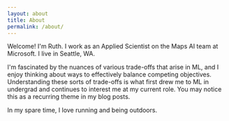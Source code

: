 ```yaml
---
layout: about
title: About
permalink: /about/
---
```


Welcome! I'm Ruth. I work as an Applied Scientist on the Maps AI team at Microsoft. I live in Seattle, WA. 

I'm fascinated by the nuances of various trade-offs that arise in ML, and I enjoy thinking about ways to effectively balance competing objectives. Understanding these sorts of trade-offs is what first drew me to ML in undergrad and continues to interest me at my current role. You may notice this as a recurring theme in my blog posts. 

In my spare time, I love running and being outdoors.